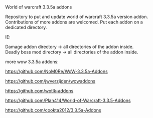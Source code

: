 # 
World of warcraft 3.3.5a addons

Repository to put and update world of warcraft 3.3.5a version addon.
Contributions of more addons are welcomed.
Put each addon on a dedicated directory.

IE:

Damage addon directory -> all directories of the addon inside.  
Deadly boss mod directory -> all directories of the addon inside.

more wow 3.3.5a addons:

https://github.com/NoM0Re/WoW-3.3.5a-Addons

https://github.com/jwverzijden/wowaddons

https://github.com/wotlk-addons

https://github.com/Plan414/World-of-Warcraft-3.3.5-Addons

https://github.com/cookta2012/3.3.5a-Addons
